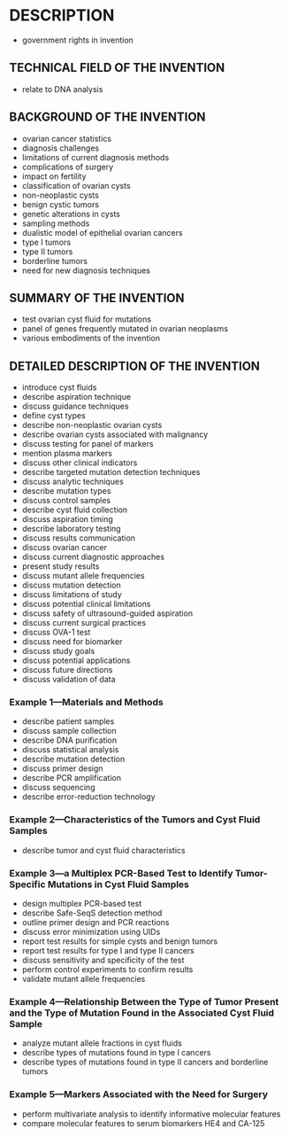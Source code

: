 # DESCRIPTION

- government rights in invention

## TECHNICAL FIELD OF THE INVENTION

- relate to DNA analysis

## BACKGROUND OF THE INVENTION

- ovarian cancer statistics
- diagnosis challenges
- limitations of current diagnosis methods
- complications of surgery
- impact on fertility
- classification of ovarian cysts
- non-neoplastic cysts
- benign cystic tumors
- genetic alterations in cysts
- sampling methods
- dualistic model of epithelial ovarian cancers
- type I tumors
- type II tumors
- borderline tumors
- need for new diagnosis techniques

## SUMMARY OF THE INVENTION

- test ovarian cyst fluid for mutations
- panel of genes frequently mutated in ovarian neoplasms
- various embodiments of the invention

## DETAILED DESCRIPTION OF THE INVENTION

- introduce cyst fluids
- describe aspiration technique
- discuss guidance techniques
- define cyst types
- describe non-neoplastic ovarian cysts
- describe ovarian cysts associated with malignancy
- discuss testing for panel of markers
- mention plasma markers
- discuss other clinical indicators
- describe targeted mutation detection techniques
- discuss analytic techniques
- describe mutation types
- discuss control samples
- describe cyst fluid collection
- discuss aspiration timing
- describe laboratory testing
- discuss results communication
- discuss ovarian cancer
- discuss current diagnostic approaches
- present study results
- discuss mutant allele frequencies
- discuss mutation detection
- discuss limitations of study
- discuss potential clinical limitations
- discuss safety of ultrasound-guided aspiration
- discuss current surgical practices
- discuss OVA-1 test
- discuss need for biomarker
- discuss study goals
- discuss potential applications
- discuss future directions
- discuss validation of data

### Example 1—Materials and Methods

- describe patient samples
- discuss sample collection
- describe DNA purification
- discuss statistical analysis
- describe mutation detection
- discuss primer design
- describe PCR amplification
- discuss sequencing
- describe error-reduction technology

### Example 2—Characteristics of the Tumors and Cyst Fluid Samples

- describe tumor and cyst fluid characteristics

### Example 3—a Multiplex PCR-Based Test to Identify Tumor-Specific Mutations in Cyst Fluid Samples

- design multiplex PCR-based test
- describe Safe-SeqS detection method
- outline primer design and PCR reactions
- discuss error minimization using UIDs
- report test results for simple cysts and benign tumors
- report test results for type I and type II cancers
- discuss sensitivity and specificity of the test
- perform control experiments to confirm results
- validate mutant allele frequencies

### Example 4—Relationship Between the Type of Tumor Present and the Type of Mutation Found in the Associated Cyst Fluid Sample

- analyze mutant allele fractions in cyst fluids
- describe types of mutations found in type I cancers
- describe types of mutations found in type II cancers and borderline tumors

### Example 5—Markers Associated with the Need for Surgery

- perform multivariate analysis to identify informative molecular features
- compare molecular features to serum biomarkers HE4 and CA-125

